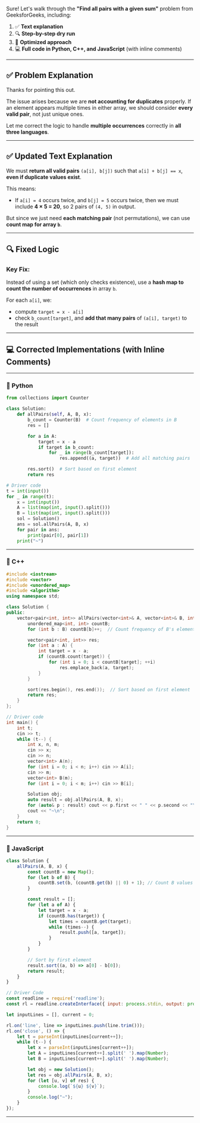 Sure! Let's walk through the **"Find all pairs with a given sum"** problem from GeeksforGeeks, including:

1. ✅ **Text explanation**
2. 🔍 **Step-by-step dry run**
3. 🧠 **Optimized approach**
4. 💻 **Full code in Python, C++, and JavaScript** (with inline comments)

---

## ✅ Problem Explanation
Thanks for pointing this out.

The issue arises because we are **not accounting for duplicates** properly. If an element appears multiple times in either array, we should consider **every valid pair**, not just unique ones.

Let me correct the logic to handle **multiple occurrences** correctly in **all three languages**.

---

## ✅ Updated Text Explanation

We must **return all valid pairs** `(a[i], b[j])` such that `a[i] + b[j] == x`, **even if duplicate values exist**.

This means:

* If `a[i] = 4` occurs twice, and `b[j] = 5` occurs twice, then we must include **4 × 5 = 20**, so 2 pairs of `(4, 5)` in output.

But since we just need **each matching pair** (not permutations), we can use **count map for array `b`**.

---

## 🔍 Fixed Logic

### Key Fix:

Instead of using a set (which only checks existence), use a **hash map to count the number of occurrences** in array `b`.

For each `a[i]`, we:

* compute `target = x - a[i]`
* check `b_count[target]`, and **add that many pairs** of `(a[i], target)` to the result

---

## 💻 Corrected Implementations (with Inline Comments)

---

### 🔸 Python

```python
from collections import Counter

class Solution:
    def allPairs(self, A, B, x):
        b_count = Counter(B)  # Count frequency of elements in B
        res = []

        for a in A:
            target = x - a
            if target in b_count:
                for _ in range(b_count[target]):
                    res.append((a, target))  # Add all matching pairs

        res.sort()  # Sort based on first element
        return res

# Driver code
t = int(input())
for _ in range(t):
    x = int(input())
    A = list(map(int, input().split()))
    B = list(map(int, input().split()))
    sol = Solution()
    ans = sol.allPairs(A, B, x)
    for pair in ans:
        print(pair[0], pair[1])
    print("~")
```

---

### 🔸 C++

```cpp
#include <iostream>
#include <vector>
#include <unordered_map>
#include <algorithm>
using namespace std;

class Solution {
public:
    vector<pair<int, int>> allPairs(vector<int>& A, vector<int>& B, int x) {
        unordered_map<int, int> countB;
        for (int b : B) countB[b]++;  // Count frequency of B's elements

        vector<pair<int, int>> res;
        for (int a : A) {
            int target = x - a;
            if (countB.count(target)) {
                for (int i = 0; i < countB[target]; ++i)
                    res.emplace_back(a, target);
            }
        }

        sort(res.begin(), res.end());  // Sort based on first element
        return res;
    }
};

// Driver code
int main() {
    int t;
    cin >> t;
    while (t--) {
        int x, n, m;
        cin >> x;
        cin >> n;
        vector<int> A(n);
        for (int i = 0; i < n; i++) cin >> A[i];
        cin >> m;
        vector<int> B(m);
        for (int i = 0; i < m; i++) cin >> B[i];

        Solution obj;
        auto result = obj.allPairs(A, B, x);
        for (auto& p : result) cout << p.first << " " << p.second << "\n";
        cout << "~\n";
    }
    return 0;
}
```

---

### 🔸 JavaScript

```javascript
class Solution {
    allPairs(A, B, x) {
        const countB = new Map();
        for (let b of B) {
            countB.set(b, (countB.get(b) || 0) + 1); // Count B values
        }

        const result = [];
        for (let a of A) {
            let target = x - a;
            if (countB.has(target)) {
                let times = countB.get(target);
                while (times--) {
                    result.push([a, target]);
                }
            }
        }

        // Sort by first element
        result.sort((a, b) => a[0] - b[0]);
        return result;
    }
}

// Driver Code
const readline = require('readline');
const rl = readline.createInterface({ input: process.stdin, output: process.stdout });

let inputLines = [], current = 0;

rl.on('line', line => inputLines.push(line.trim()));
rl.on('close', () => {
    let t = parseInt(inputLines[current++]);
    while (t--) {
        let x = parseInt(inputLines[current++]);
        let A = inputLines[current++].split(' ').map(Number);
        let B = inputLines[current++].split(' ').map(Number);

        let obj = new Solution();
        let res = obj.allPairs(A, B, x);
        for (let [u, v] of res) {
            console.log(`${u} ${v}`);
        }
        console.log("~");
    }
});
```

---

